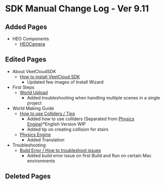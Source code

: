 # SDK Manual Change Log - Ver 9.11

## Added Pages

- HEO Components
  - [HEOCamera](https://vrhikky.github.io/VketCloudSDK_Documents/9.11/ja/HEOComponents/HEOCamera.html)

## Edited Pages

- About VketCloudSDK
  - [How to install VketCloud SDK](https://vrhikky.github.io/VketCloudSDK_Documents/9.11/AboutVketCloudSDK/SetupSDK_external.html)
    - Updated few images of Install Wizard
- First Steps
  - [World Upload](https://vrhikky.github.io/VketCloudSDK_Documents/9.11/FirstStep/WorldUpload.html)
    - Added troubleshooting when handling multiple scenes in a single project
- World Making Guide
  - [How to use Colliders / Tips](https://vrhikky.github.io/VketCloudSDK_Documents/9.11/WorldMakingGuide/Collider.html)
    - Added how to use colliders (Separated from [Physics Engine](https://vrhikky.github.io/VketCloudSDK_Documents/9.11/WorldMakingGuide/PhysicsEngine.html))*English Version WIP
    - Added tip on creating collision for stairs
  - [Physics Engine](https://vrhikky.github.io/VketCloudSDK_Documents/9.11/WorldMakingGuide/PhysicsEngine.html)
    - Added Translation
- Troubleshooting
  - [Build Error / How to troubleshoot issues](https://vrhikky.github.io/VketCloudSDK_Documents/9.11/troubleshooting/BuildError.html)
    - Added build error issue on first Build and Run on certain Mac environments

## Deleted Pages
